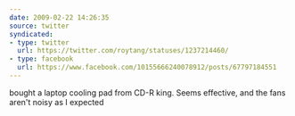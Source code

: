 ```yaml
---
date: 2009-02-22 14:26:35
source: twitter
syndicated:
- type: twitter
  url: https://twitter.com/roytang/statuses/1237214460/
- type: facebook
  url: https://www.facebook.com/10155666240078912/posts/67797184551
---
```


bought a laptop cooling pad from CD-R king. Seems effective, and the fans aren't noisy as I expected